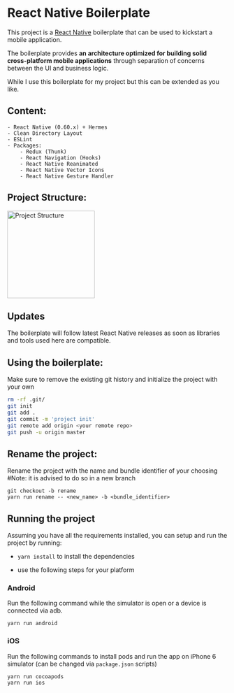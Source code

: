 # React Native Boilerplate
This project is a [React Native](https://facebook.github.io/react-native/) boilerplate that can be used to kickstart a mobile application.

The boilerplate provides **an architecture optimized for building solid cross-platform mobile applications** through separation of concerns between the UI and business logic.

While I use this boilerplate for my project but this can be extended as you like.

## Content:

    - React Native (0.60.x) + Hermes
    - Clean Directory Layout
    - ESLint
    - Packages:
        - Redux (Thunk)
        - React Navigation (Hooks)
        - React Native Reanimated
        - React Native Vector Icons
        - React Native Gesture Handler

## Project Structure:

<img width="200" alt="Project Structure" src="https://user-images.githubusercontent.com/29705703/65224389-b3779980-dae0-11e9-9988-27a2ab7b5fe1.png">

## Updates

The boilerplate will follow latest React Native releases as soon as libraries and tools used here are compatible.

## Using the boilerplate:
Make sure to remove the existing git history and initialize the project with your own 
```bash
rm -rf .git/
git init
git add .
git commit -m 'project init'
git remote add origin <your remote repo>
git push -u origin master
```

## Rename the project:

Rename the project with the name and bundle identifier of your choosing
#Note: it is advised to do so in a new branch
```
git checkout -b rename
yarn run rename -- <new_name> -b <bundle_identifier>
```

## Running the project

Assuming you have all the requirements installed, you can setup and run the project by running:

- `yarn install` to install the dependencies

- use the following steps for your platform

### Android

Run the following command while the simulator is open or a device is connected via adb.
```
yarn run android
```

### iOS

Run the following commands to install pods and run the app on iPhone 6 simulator (can be changed via `package.json` scripts)
```
yarn run cocoapods
yarn run ios
```


